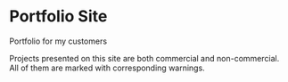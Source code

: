 # Portfolio Site
 Portfolio for my customers


Projects presented on this site are both commercial and non-commercial. All of them are marked with corresponding warnings.